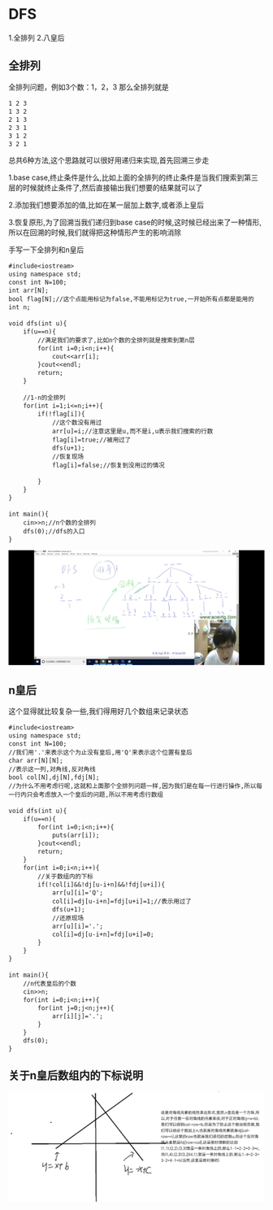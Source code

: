 # DFS
1.全排列
2.八皇后

## 全排列
全排列问题，例如3个数：1，2，3
那么全排列就是 
```
1 2 3
1 3 2
2 1 3
2 3 1
3 1 2
3 2 1

```
总共6种方法,这个思路就可以很好用递归来实现,首先回溯三步走


1.base case,终止条件是什么,比如上面的全排列的终止条件是当我们搜索到第三层的时候就终止条件了,然后直接输出我们想要的结果就可以了


2.添加我们想要添加的值,比如在某一层加上数字,或者添上皇后


3.恢复原形,为了回溯当我们递归到base case的时候,这时候已经出来了一种情形,所以在回溯的时候,我们就得把这种情形产生的影响消除

手写一下全排列和n皇后

```
#include<iostream>
using namespace std;
const int N=100;
int arr[N];
bool flag[N];//这个点能用标记为false,不能用标记为true,一开始所有点都是能用的
int n;

void dfs(int u){
    if(u==n){
        //满足我们的要求了,比如n个数的全排列就是搜索到第n层
        for(int i=0;i<n;i++){
            cout<<arr[i];
        }cout<<endl;
        return;
    }

    //1-n的全排列
    for(int i=1;i<=n;i++){
        if(!flag[i]){
            //这个数没有用过
            arr[u]=i;//注意这里是u,而不是i,u表示我们搜索的行数
            flag[i]=true;//被用过了
            dfs(u+1);
            //恢复现场
            flag[i]=false;//恢复到没用过的情况

        }
    }
}

int main(){
    cin>>n;//n个数的全排列
    dfs(0);//dfs的入口
}

```

![Alt text](111785587446697441.jpg)

## n皇后

这个显得就比较复杂一些,我们得用好几个数组来记录状态
```
#include<iostream>
using namespace std;
const int N=100;
//我们用'.'来表示这个为止没有皇后,用'Q'来表示这个位置有皇后
char arr[N][N];
//表示这一列,对角线,反对角线
bool col[N],dj[N],fdj[N];
//为什么不用考虑行呢,这就和上面那个全排列问题一样,因为我们是在每一行进行操作,所以每一行内只会考虑放入一个皇后的问题,所以不用考虑行数组

void dfs(int u){
    if(u==n){
        for(int i=0;i<n;i++){
            puts(arr[i]);
        }cout<<endl;
        return;
    }
    for(int i=0;i<n;i++){
        //关于数组内的下标
        if(!col[i]&&!dj[u-i+n]&&!fdj[u+i]){
            arr[u][i]='Q';
            col[i]=dj[u-i+n]=fdj[u+i]=1;//表示用过了
            dfs(u+1);
            //还原现场
            arr[u][i]='.';
            col[i]=dj[u-i+n]=fdj[u+i]=0;
        }
    }
}

int main(){
    //n代表皇后的个数
    cin>>n;
    for(int i=0;i<n;i++){
    	for(int j=0;j<n;j++){
    		arr[i][j]='.';
		}
	}
    dfs(0);
}

```

## 关于n皇后数组内的下标说明

![Alt text](image.png)


